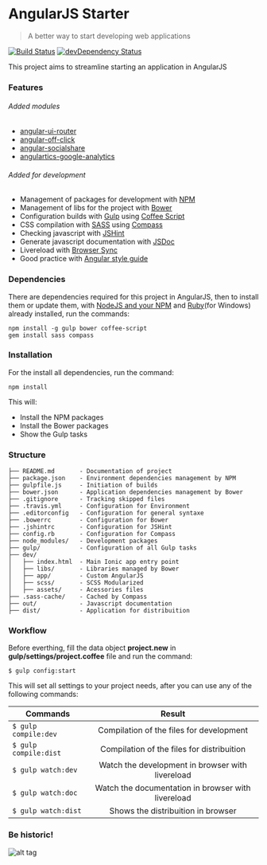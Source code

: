 # AngularJS Starter

> A better way to start developing web applications

[![Build Status](https://travis-ci.org/paulovitorwd/angularjs-starter.svg?branch=master)](https://travis-ci.org/paulovitorwd/angularjs-starter) [![devDependency Status](https://david-dm.org/paulovitorwd/angularjs-starter/dev-status.svg)](https://david-dm.org/paulovitorwd/angularjs-starter#info=devDependencies)

This project aims to streamline starting an application in AngularJS

### Features

###### Added modules
- [angular-ui-router](http://ngcordova.com/)
- [angular-off-click](http://ngmodules.org/modules/angular-off-click)
- [angular-socialshare](https://github.com/720kb/angular-socialshare)
- [angulartics-google-analytics](https://github.com/angulartics/angulartics-google-analytics)

###### Added for development
- Management of packages for development with [NPM](https://www.npmjs.com/)
- Management of libs for the project with [Bower](https://bower.io/)
- Configuration builds with [Gulp](http://gulpjs.com/) using [Coffee Script](http://coffeescript.org/)
- CSS compilation with [SASS](http://sass-lang.com/) using [Compass](http://compass-style.org/)
- Checking javascript with [JSHint](http://jshint.com/)
- Generate javascript documentation with [JSDoc](http://usejsdoc.org/)
- Livereload with [Browser Sync](https://www.browsersync.io/)
- Good practice with [Angular style guide](https://github.com/johnpapa/angular-styleguide/blob/master/a1/README.md)

### Dependencies
There are dependencies required for this project in AngularJS, then to install them or update them, with [NodeJS and your NPM](https://nodejs.org/en/) and [Ruby](http://rubyinstaller.org/)(for Windows) already installed, run the commands:

    npm install -g gulp bower coffee-script
    gem install sass compass

### Installation
For the install all dependencies, run the command:

    npm install

This will:  
- Install the NPM packages
- Install the Bower packages
- Show the Gulp tasks

### Structure
    ├── README.md       - Documentation of project
    ├── package.json    - Environment dependencies management by NPM  
    ├── gulpfile.js     - Initiation of builds  
    ├── bower.json      - Application dependencies management by Bower  
    ├── .gitignore      - Tracking skipped files  
    ├── .travis.yml     - Configuration for Environment  
    ├── .editorconfig   - Configuration for general syntaxe  
    ├── .bowerrc        - Configuration for Bower  
    ├── .jshintrc       - Configuration for JSHint  
    ├── config.rb       - Configuration for Compass  
    ├── node_modules/   - Development packages  
    ├── gulp/           - Configuration of all Gulp tasks  
    ├── dev/  
    │   ├── index.html  - Main Ionic app entry point  
    │   ├── libs/       - Libraries managed by Bower  
    │   ├── app/        - Custom AngularJS  
    │   ├── scss/       - SCSS Modularized  
    │   ├── assets/     - Acessories files  
    ├── .sass-cache/    - Cached by Compass  
    ├── out/            - Javascript documentation  
    ├── dist/           - Application for distribuition

### Workflow
Before everthing, fill the data object **project.new** in **gulp/settings/project.coffee** file and run the command:

    $ gulp config:start

This will set all settings to your project needs, after you can use any of the following commands:

| Commands               | Result                                             |
| ---------------------- |:--------------------------------------------------:|
|`$ gulp compile:dev`    | Compilation of the files for development           |
|`$ gulp compile:dist`   | Compilation of the files for distribuition         |
|`$ gulp watch:dev`      | Watch the development in browser with livereload   |
|`$ gulp watch:doc`      | Watch the documentation in browser with livereload |
|`$ gulp watch:dist`     | Shows the distribuition in browser                 |

### Be historic!

![alt tag](https://media.giphy.com/media/V9Ty8DdWJtkWY/giphy.gif)
